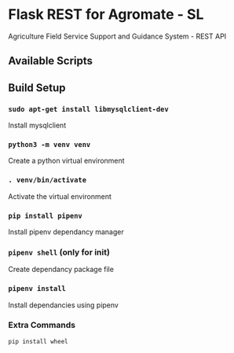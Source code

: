 # Flask REST for Agromate - SL

Agriculture Field Service Support and Guidance System - REST API

## Available Scripts

## Build Setup

### `sudo apt-get install libmysqlclient-dev`

Install mysqlclient

### `python3 -m venv venv`

Create a python virtual environment

### `. venv/bin/activate`

Activate the virtual environment

### `pip install pipenv`

Install pipenv dependancy manager

### `pipenv shell` (only for init)

Create dependancy package file

### `pipenv install`

Install dependancies using pipenv

### Extra Commands

`pip install wheel`
